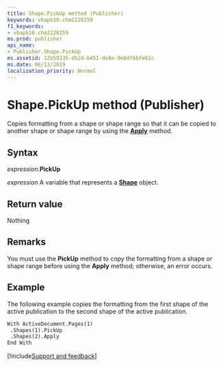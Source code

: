 ```yaml
---
title: Shape.PickUp method (Publisher)
keywords: vbapb10.chm2228259
f1_keywords:
- vbapb10.chm2228259
ms.prod: publisher
api_name:
- Publisher.Shape.PickUp
ms.assetid: 12b59235-db2d-b451-de8e-9e8df6bfeb1c
ms.date: 06/13/2019
localization_priority: Normal
---
```



# Shape.PickUp method (Publisher)

Copies formatting from a shape or shape range so that it can be copied to another shape or shape range by using the **[Apply](Publisher.ShapeRange.Apply.md)** method.


## Syntax

_expression_.**PickUp**

_expression_ A variable that represents a **[Shape](Publisher.Shape.md)** object.


## Return value

Nothing


## Remarks

You must use the **PickUp** method to copy the formatting from a shape or shape range before using the **Apply** method; otherwise, an error occurs.


## Example

The following example copies the formatting from the first shape of the active publication to the second shape of the active publication.

```vb
With ActiveDocument.Pages(1) 
 .Shapes(1).PickUp 
 .Shapes(2).Apply 
End With 

```

[!include[Support and feedback](~/includes/feedback-boilerplate.md)]